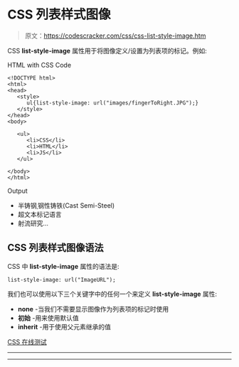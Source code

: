 # CSS 列表样式图像

> 原文：<https://codescracker.com/css/css-list-style-image.htm>

CSS **list-style-image** 属性用于将图像定义/设置为列表项的标记。例如:

HTML with CSS Code

```
<!DOCTYPE html>
<html>
<head>
   <style>
      ul{list-style-image: url("images/fingerToRight.JPG");}
   </style>
</head>
<body>

   <ul>
      <li>CSS</li>
      <li>HTML</li>
      <li>JS</li>
   </ul>

</body>
</html>
```

Output

*   半铸钢ˌ钢性铸铁(Cast Semi-Steel)
*   超文本标记语言
*   射流研究…

## CSS 列表样式图像语法

CSS 中 **list-style-image** 属性的语法是:

```
list-style-image: url("ImageURL");
```

我们也可以使用以下三个关键字中的任何一个来定义 **list-style-image** 属性:

*   **none** -当我们不需要显示图像作为列表项的标记时使用
*   **初始** -用来使用默认值
*   **inherit** -用于使用父元素继承的值

[CSS 在线测试](/exam/showtest.php?subid=5)

* * *

* * *